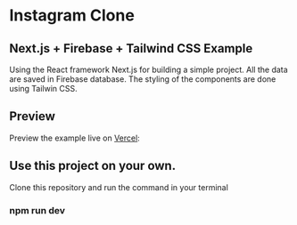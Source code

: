 # Instagram Clone 

## Next.js + Firebase + Tailwind CSS Example

Using the React framework Next.js for building a simple project.
All the data are saved in Firebase database.
The styling of the components are done using Tailwin CSS.

## Preview
Preview the example live on [Vercel](https://instagram-clone-iod8rw4l2-saimirbaraj.vercel.app/):

## Use this project on your own.
Clone this repository and run the command in your terminal

### npm run dev
